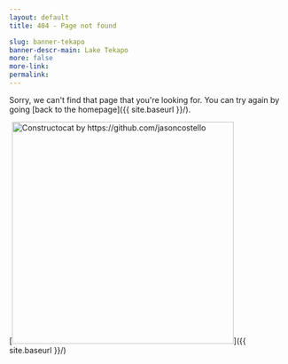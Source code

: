 ```yaml
---
layout: default
title: 404 - Page not found

slug: banner-tekapo
banner-descr-main: Lake Tekapo
more: false
more-link: 
permalink:
---
```


Sorry, we can't find that page that you're looking for. You can try again by going [back to the homepage]({{ site.baseurl }}/).

[<img src="{{ site.baseurl }}/images/404.jpg" alt="Constructocat by https://github.com/jasoncostello" style="width: 400px;"/>]({{ site.baseurl }}/)
